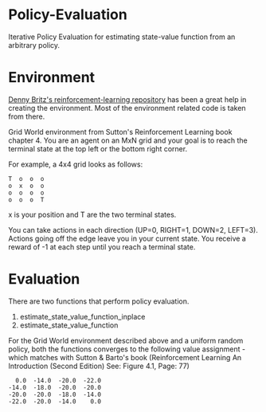 # Policy-Evaluation
Iterative Policy Evaluation for estimating state-value function from an arbitrary policy.

# Environment
[Denny Britz's reinforcement-learning repository](https://github.com/dennybritz/reinforcement-learning.git) has been a great help in creating the environment. Most of the environment related code is taken from there.

Grid World environment from Sutton's Reinforcement Learning book chapter 4. You are an agent on an MxN grid and your goal is to reach the terminal state at the top left or the bottom right corner.

For example, a 4x4 grid looks as follows:

    T  o  o  o
    o  x  o  o
    o  o  o  o
    o  o  o  T

x is your position and T are the two terminal states.

You can take actions in each direction (UP=0, RIGHT=1, DOWN=2, LEFT=3).
Actions going off the edge leave you in your current state.
You receive a reward of -1 at each step until you reach a terminal state.

# Evaluation
There are two functions that perform policy evaluation. 
1. estimate_state_value_function_inplace
2. estimate_state_value_function

For the Grid World environment described above and a uniform random policy, both the functions converges to the following value assignment - which matches with Sutton & Barto's book (Reinforcement Learning An Introduction (Second Edition) See: Figure 4.1, Page: 77)

      0.0  -14.0  -20.0  -22.0   
    -14.0  -18.0  -20.0  -20.0   
    -20.0  -20.0  -18.0  -14.0   
    -22.0  -20.0  -14.0    0.0   
